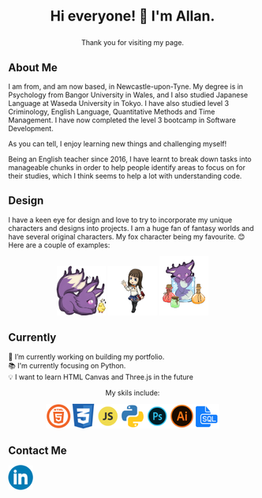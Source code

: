 # <p align="center">Hi everyone! 👋 I'm Allan.</p>
<p align="center">Thank you for visiting my page.</p>

## About Me
I am from, and am now based, in Newcastle-upon-Tyne.
My degree is in Psychology from Bangor University in Wales, and I also studied Japanese Language at Waseda University in Tokyo.
I have also studied level 3 Criminology, English Language, Quantitative Methods and Time Management.
I have now completed the level 3 bootcamp in Software Development.

As you can tell, I enjoy learning new things and challenging myself!

Being an English teacher since 2016, I have learnt to break down tasks into manageable chunks in order to help people identify areas to focus on for their studies, which I think seems to help a lot with understanding code.


## Design
I have a keen eye for design and love to try to incorporate my unique characters and designs into projects.
I am a huge fan of fantasy worlds and have several original characters. My fox character being my favourite. :blush:
Here are a couple of examples:

<p align="center"><img src="https://raw.githubusercontent.com/Thelonelyship/Portfolio-Project/refs/heads/main/images/stare.png" width="100" height="100"> <img src="https://raw.githubusercontent.com/Thelonelyship/Portfolio-Project/refs/heads/main/images/Mayuki.png" width="100" height="100"> <img src="https://raw.githubusercontent.com/Thelonelyship/Portfolio-Project/refs/heads/main/images/potions.png" width="100" height="120"></p>

## Currently
🔭 I’m currently working on building my portfolio. <br>
📚 I'm currently focusing on Python. <br>
:bulb: I want to learn HTML Canvas and Three.js in the future

<p align="center">My skils include:</p>

<p align="center"><img src="https://raw.githubusercontent.com/Thelonelyship/Portfolio-Project/ab352a99e6336e827941be52d2585bbc25a6447c/images/html.svg" width="50" height="50"><img src="https://raw.githubusercontent.com/Thelonelyship/Portfolio-Project/ab352a99e6336e827941be52d2585bbc25a6447c/images/css.svg" width="50" height="50"><img src="https://raw.githubusercontent.com/Thelonelyship/Portfolio-Project/ab352a99e6336e827941be52d2585bbc25a6447c/images/javascript.svg" width="50" height="50"><img src="https://raw.githubusercontent.com/Thelonelyship/Portfolio-Project/ab352a99e6336e827941be52d2585bbc25a6447c/images/python.svg" width="50" height="50"><img src="https://raw.githubusercontent.com/Thelonelyship/Portfolio-Project/refs/heads/main/images/photoshop.png" width="50" height="50"><img src="https://raw.githubusercontent.com/Thelonelyship/Portfolio-Project/refs/heads/main/images/illustrator.png" width="50" height="50"><img src="https://raw.githubusercontent.com/Thelonelyship/Portfolio-Project/ab352a99e6336e827941be52d2585bbc25a6447c/images/sql.svg" width="50" height="50"></p>

## Contact Me
[linkedin]: https://www.linkedin.com/in/allan-bramwell/
[<img alt="linkedin" width="50" src="https://raw.githubusercontent.com/Thelonelyship/Portfolio-Project/ab352a99e6336e827941be52d2585bbc25a6447c/images/317750_linkedin_icon.svg" />][linkedin]
